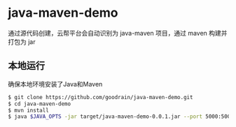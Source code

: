 # java-maven-demo

通过源代码创建，云帮平台会自动识别为 java-maven 项目，通过 maven 构建并打包为 jar

## 本地运行

确保本地环境安装了Java和Maven 

```bash
$ git clone https://github.com/goodrain/java-maven-demo.git
$ cd java-maven-demo
$ mvn install
$ java $JAVA_OPTS -jar target/java-maven-demo-0.0.1.jar --port 5000:5000 target/*.jar
